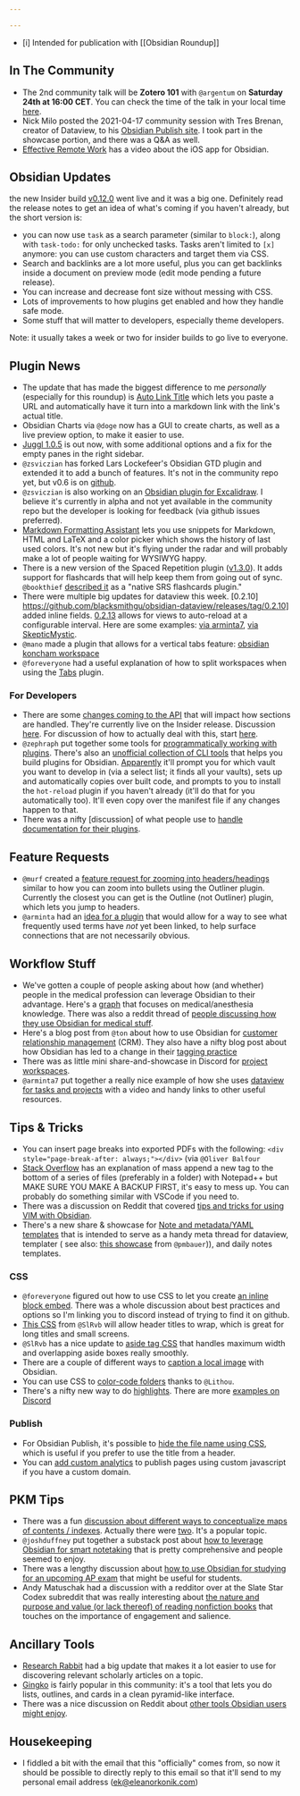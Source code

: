 ```yaml
---

---
```


- [i] Intended for publication with [[Obsidian Roundup]]

## In The Community
* The 2nd community talk will be **Zotero 101** with `@argentum` on **Saturday 24th at 16:00 CET**. You can check the time of the talk in your local time [here](https://sharing.clickup.com/c/h/4gdf2-36/5b21a6f8588e5c6).
* Nick Milo posted the 2021-04-17 community session with Tres Brenan, creator of Dataview, to his [Obsidian Publish site](https://publish.obsidian.md/lyt-kit/Timestamps/2020-04-17+-+Dataview). I took part in the showcase portion, and there was a Q&A as well. 
* [Effective Remote Work](https://www.youtube.com/watch?v=_cbB-7Ouudk) has a video about the iOS app for Obsidian. 
## Obsidian Updates
the new Insider build [v0.12.0](https://forum.obsidian.md/t/obsidian-release-v0-12-0-insider-build/16809) went live and it was a big one. Definitely read the release notes to get an idea of what's coming if you haven't already, but the short version is: 

* you can now use `task` as a search parameter (similar to `block:`), along with `task-todo:` for only unchecked tasks. Tasks aren't limited to `[x]` anymore: you can use custom characters and target them via CSS. 
* Search and backlinks are a lot more useful, plus you can get backlinks inside a document on preview mode (edit mode pending a future release). 
* You can increase and decrease font size without messing with CSS. 
* Lots of improvements to how plugins get enabled and how they handle safe mode. 
* Some stuff that will matter to developers, especially theme developers. 

Note: it usually takes a week or two for insider builds to go live to everyone. 

## Plugin News
* The update that has made the biggest difference to me *personally* (especially for this roundup) is [Auto Link Title](https://github.com/zolrath/obsidian-auto-link-title) which lets you paste a URL and automatically have it turn into a markdown link with the link's actual title. 
* Obsidian Charts via `@doge` now has a GUI to create charts, as well as a live preview option, to make it easier to use. 
* [Juggl 1.0.5](https://github.com/HEmile/juggl/releases/tag/1.0.5) is out now, with some additional options and a fix for the empty panes in the right sidebar. 
* `@zsviczian` has forked Lars Lockefeer's Obsidian GTD plugin and extended it to add a bunch of features. It's not in the community repo yet, but v0.6 is on [github](https://github.com/zsviczian/Obsidian-GTD-plugin/releases/tag/v0.6). 
* `@zsviczian` is also working on an [Obsidian plugin for Excalidraw](https://github.com/zsviczian/obsidian-excalidraw-plugin). I believe it's currently in alpha and not yet available in the community repo but the developer is looking for feedback (via github issues preferred). 
* [Markdown Formatting Assistant](https://github.com/Reocin/obsidian-markdown-formatting-assistant-plugin) lets you use snippets for Markdown, HTML and LaTeX and a color picker which shows the history of last used colors. It's not new but it's flying under the radar and will probably make a lot of people waiting for WYSIWYG happy. 
* There is a new version of the Spaced Repetition plugin ([v1.3.0](https://github.com/st3v3nmw/obsidian-spaced-repetition)). It adds support for flashcards that will help keep them from going out of sync. `@bookthief` [described it](https://discord.com/channels/686053708261228577/707816848615407697/833907413764800567) as a "native SRS flashcards plugin." 
* There were multiple big updates for dataview this week. [0.2.10] https://github.com/blacksmithgu/obsidian-dataview/releases/tag/0.2.10] added inline fields. [0.2.13](https://github.com/blacksmithgu/obsidian-dataview/releases/tag/0.2.13) allows for views to auto-reload at a configurable interval. Here are some examples: [via arminta7](https://discord.com/channels/686053708261228577/707816848615407697/834485643660099606), [via SkepticMystic](https://discord.com/channels/686053708261228577/707816848615407697/834390000388931604). 
* `@mano` made a plugin that allows for a vertical tabs feature: [obsidian koncham workspace](https://github.com/manogna4/obsidian-koncham-workspace)
* `@foreveryone` had a useful explanation of how to split workspaces when using the [Tabs](https://github.com/gitobsidiantutorial/obsidian-tabs) plugin. 
### For Developers
* There are some [changes coming to the API](https://github.com/obsidianmd/obsidian-api/commit/0a4b7f048944ff1a7f7603d611f4d7081288e358) that will impact how sections are handled. They're currently live on the Insider release. Discussion [here](http://discordapp.com/channels/686053708261228577/707816848615407697/833482342785875999). For discussion of how to actually deal with this, start [here](https://discord.com/channels/686053708261228577/707816848615407697/835190229794160681). 
* `@zephraph` put together some tools for [programmatically working with plugins](https://discord.com/channels/686053708261228577/707816848615407697/833558301928325132). There's also an [unofficial collection of CLI tools](https://github.com/zephraph/obsidian-tools/tree/main/packages/obsidian-plugin-cli) that helps you build plugins for Obsidian. [Apparently](http://discordapp.com/channels/686053708261228577/707816848615407697/833562130698862603) it'll prompt you for which vault you want to develop in (via a select list; it finds all your vaults), sets up and automatically copies over built code, and prompts to you to install the `hot-reload` plugin if you haven't already (it'll do that for you automatically too). It'll even copy over the manifest file if any changes happen to that.
* There was a nifty [discussion] of what people use to [handle documentation for their plugins](https://discord.com/channels/686053708261228577/707816848615407697/833956511897223208). 

## Feature Requests
* `@murf` created a [feature request for zooming into headers/headings]( https://forum.obsidian.md/t/zoom-into-headers-like-most-outliners-do-with-bullets/17060) similar to how you can zoom into bullets using the Outliner plugin. Currently the closest you can get is the Outline (not Outliner) plugin, which lets you jump to headers. 
* `@arminta` had an [idea for a plugin](http://discordapp.com/channels/686053708261228577/707816848615407697/833106154619666433) that would allow for a way to see what frequently used terms have *not* yet been linked, to help surface connections that are not necessarily obvious. 
## Workflow Stuff
* We've gotten a couple of people asking about how (and whether) people in the medical profession can leverage Obsidian to their advantage. Here's a [graph](https://ptb.discord.com/channels/686053708261228577/709712341066842113/830508714007986269) that focuses on medical/anesthesia knowledge. There was also a reddit thread of [people discussing how they use Obsidian for medical stuff](https://www.reddit.com/r/ObsidianMD/comments/mw1pgw/is_anybody_here_a_medical_student/?utm_medium=android_app&utm_source=share). 
* Here's a blog post from `@ton` about how to use Obsidian for [customer relationship management](https://www.zylstra.org/blog/2021/02/personal-crm-as-a-not-linkedin/) (CRM). They also have a nifty blog post about how Obsidian has led to a change in their [tagging practice](https://www.zylstra.org/blog/2020/10/new-emergent-tagging-practice/)
* There was as little mini share-and-showcase in Discord for [project workspaces](https://discord.com/channels/686053708261228577/694233507500916796/834897381388189748). 
* `@arminta7` put together a really nice example of how she uses [dataview for tasks and projects](https://forum.obsidian.md/t/dataview-task-and-project-examples/17011) with a video and handy links to other useful resources. 
## Tips & Tricks
* You can insert page breaks into exported PDFs with the following: `<div style="page-break-after: always;"></div>` (via `@Oliver Balfour`
* [Stack Overflow](https://stackoverflow.com/questions/5612105/add-text-to-the-end-of-each-file-with-notepad-and-regex) has an explanation of mass append a new tag to the bottom of a series of files (preferably in a folder) with Notepad++ but MAKE SURE YOU MAKE A BACKUP FIRST, it's easy to mess up. You can probably do something similar with VSCode if you need to. 
* There was a discussion on Reddit that covered [tips and tricks for using VIM with Obsidian](https://www.reddit.com/r/ObsidianMD/comments/mui5q3/has_any_vim_or_vimlike_user_gotten_comfy_yet/). 
* There's a new share & showcase for [Note and metadata/YAML templates](https://forum.obsidian.md/t/note-and-metadata-yaml-templates-snippets-showcase/16953) that is intended to serve as a handy meta thread for dataview, templater ( see also: [this showcase](https://forum.obsidian.md/t/templater-plugin-script-collection/17010) from `@pmbauer`)), and daily notes templates. 
### CSS 
* `@foreveryone` figured out how to use CSS to let you create [an inline block embed](https://discord.com/channels/686053708261228577/702656734631821413/833195228940075048). There was a whole discussion about best practices and options so I'm linking you to discord instead of trying to find it on github. 
* [This CSS](https://discord.com/channels/686053708261228577/702656734631821413/829852861776134176) from `@SlRvb` will allow header titles to wrap, which is great for long titles and small screens. 
* `@SlRvb` has a nice update to [aside tag CSS](https://discord.com/channels/686053708261228577/702656734631821413/832944617368322089) that handles maximum width and overlapping aside boxes really smoothly. 
* There are a couple of different ways to [caption a local image](https://forum.obsidian.md/t/why-isnt-there-a-way-to-add-a-caption-to-a-local-image-in-one-of-my-obsidian-markdown-notes/16358/3) with Obsidian. 
* You can use CSS to [color-code folders](https://forum.obsidian.md/t/adding-color-to-obsidian-a-rainbow-of-possibility/12805/11) thanks to `@Lithou`. 
* There's a nifty new way to do [highlights](https://github.com/steveyang331/Obsidian-css/tree/main/8%2B8%20highlight%20colors). There are more [examples on Discord](https://discord.com/channels/686053708261228577/744933215063638183/834866132887535627)
### Publish
* For Obsidian Publish, it's possible to [hide the file name using CSS](https://discord.com/channels/686053708261228577/768134314864017429/798866681862029352), which is useful if you prefer to use the title from a header. 
* You can [add custom analytics](https://just-be.dev/notes/Obsidian/Publish) to publish pages using custom javascript if you have a custom domain. 

## PKM Tips
* There was a fun [discussion about different ways to conceptualize maps of contents / indexes](https://discord.com/channels/686053708261228577/744933215063638183/833472754006884393). Actually there were [two](https://discord.com/channels/686053708261228577/710585052769157141/833714262643703891). It's a popular topic.  
* `@joshduffney` put together a substack post about [how to leverage Obsidian for smart notetaking](https://knowledgework.substack.com/p/how-to-take-smart-notes-in-obsidian) that is pretty comprehensive and people seemed to enjoy. 
* There was a lengthy discussion about [how to use Obsidian for studying for an upcoming AP exam](https://discord.com/channels/686053708261228577/722584061087842365/834046085583863848) that might be useful for students. 
* Andy Matuschak had a discussion with a redditor over at the Slate Star Codex subreddit that was really interesting about [the nature and purpose and value (or lack thereof) of reading nonfiction books](https://www.reddit.com/r/slatestarcodex/comments/mvs0vf/what_books_are_for_a_response_to_why_books_dont/) that touches on the importance of engagement and salience. 
## Ancillary Tools
* [Research Rabbit](https://researchrabbitapp.com/) had a big update that makes it a lot easier to use for discovering relevant scholarly articles on a topic. 
* [Gingko](https://gingkoapp.com/) is fairly popular in this community: it's a tool that lets you do lists, outlines, and cards in a clean pyramid-like interface. 
* There was a nice discussion on Reddit about [other tools Obsidian users might enjoy](https://www.reddit.com/r/ObsidianMD/comments/mvslt6/any_other_gems_like_obsidian/). 
## Housekeeping

* I fiddled a bit with the email that this "officially" comes from, so now it should be possible to directly reply to this email so that it'll send to my personal email address (ek@eleanorkonik.com) 